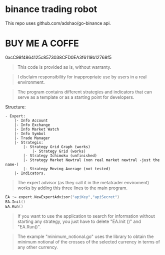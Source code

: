 # binance trading robot
This repo uses github.com/adshao/go-binance api.

# BUY ME A COFFE
0xcC98f4864125c8573038CFD0EA3f6119b12768f5

> This code is provided as is, without warranty.

> I disclaim responsibility for inappropriate use by users in a real environment.

> The program contains different strategies and indicators that can serve as a template or as a starting point for developers.

Structure:
```
- Expert:
    |- Info Account
    |- Info Exchange
    |- Info Market Watch
    |- Info Symbol
    |- Trade Manager
    |- Strategis: 
        |- Strategy Grid Graph (works)
            |- Strategy Grid (works)
        |- Strategy Ichimoku (unfinished)
        |- Strategy Market Newtral (non real market newtral -just the name-)
        |- Strategy Moving Average (not tested)
    |- Indicators.
```

> The expert advisor (as they call it in the metatrader enviroment) works by adding this three lines to the main program.
```go 
EA := expert.NewExpertAdvisor("apiKey","apiSecret")
EA.Init()
EA.Run()
```

> If you want to use the application to search for information without starting any strategy, you just have to delete "EA.Init ()" and "EA.Run()". 

>The example "minimum_notional.go" uses the library to obtain the minimum notional of the crosses of the selected currency in terms of any other currency.
